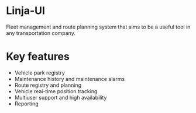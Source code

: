 # Linja-UI
Fleet management and route planning system that aims to be a useful tool in any transportation company.

# Key features
- Vehicle park registry
- Maintenance history and maintenance alarms
- Route registry and planning
- Vehicle real-time position tracking
- Multiuser support and high availability
- Reporting

  
